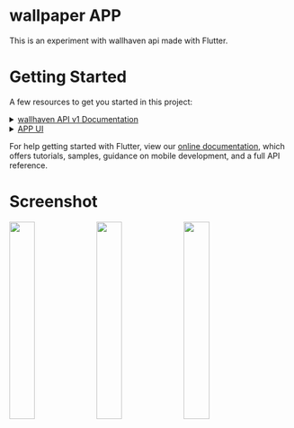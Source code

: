 # wallpaper APP

This is an experiment with wallhaven api made with Flutter.

# Getting Started
A few resources to get you started in this project:

<details><summary><a href="https://wallhaven.cc/help/api">wallhaven API v1 Documentation</a><br></summary></details>
<details><summary><a href="https://dribbble.com/shots/16733026-Chitr-App-UI-Design">APP UI</a></summary></details>

For help getting started with Flutter, view our <a href = "https://docs.flutter.dev/">online documentation</a>, which offers tutorials, samples, guidance on mobile development, and a full API reference.


# Screenshot


<p float="left">
  <td><img class = "margin: 100px" src="https://user-images.githubusercontent.com/24282351/168449324-78cf39d9-024b-4b28-b29e-044896f56bbe.jpg" width="30%" /></td>
  <td><img src="https://user-images.githubusercontent.com/24282351/168449335-cab856c4-45d4-4e6d-8aab-2d945f6de553.jpg" width="30%" /> </td>
  <td><img src="https://user-images.githubusercontent.com/24282351/168449342-9d337433-3ef4-455e-a854-e6bc9844fa27.jpg" width="30%" /></td>
</p>

